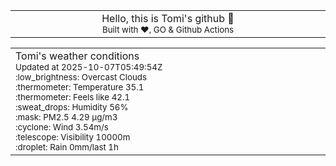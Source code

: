 
<div align="center">
<table>
<tbody>
<td align="center">
<img width="2000" height="0"><br>
Hello, this is Tomi's github 👋<br>
<sup>Built with ❤️, GO & Github Actions</sup><br>
<img width="2000" height="0">
</td>
</tbody>
</table>
</div>
<table>
<tbody>
<td align="left">
<img width="2000" height="0"><br>
Tomi's weather conditions<br>
<sup>Updated at 2025-10-07T05:49:54Z</sup><br>
<sup>:low_brightness: Overcast Clouds</sup><br>
<sup>:thermometer: Temperature 35.1 </sup><br>
<sup>:thermometer: Feels like 42.1</sup><br>
<sup>:sweat_drops: Humidity 56%</sup><br>
<sup>:mask: PM2.5 4.29 μg/m3</sup><br>
<sup>:cyclone: Wind 3.54m/s </sup><br>
<sup>:telescope: Visibility 10000m </sup><br>
<sup>:droplet: Rain 0mm/last 1h </sup><br>
<img width="2000" height="0">
</td>
<td align="left">
<img width="2000" height="0"><br>
<br>
<img width="2000" height="0">
</td>
</tbody>
</table>
</div>
    